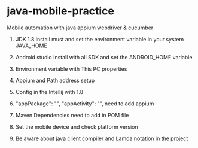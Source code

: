 # java-mobile-practice

Mobile automation with java appium webdriver & cucumber

1. JDK 1.8 install must and set the environment variable in your system JAVA_HOME

2. Android studio Install with all SDK and set the ANDROID_HOME variable

3. Environment variable with This PC properties

3. Appium and Path address setup

4. Config in the Intellij with 1.8

5. "appPackage": "",
   "appActivity": "", need to add appium

6. Maven Dependencies need to add in POM file

7. Set the mobile device and check platform version
8. Be aware about java client compiler and Lamda notation in the project 
